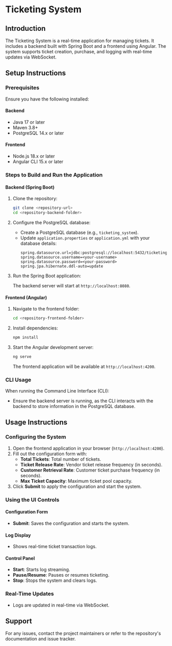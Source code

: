 # Ticketing System

## Introduction
The Ticketing System is a real-time application for managing tickets. It includes a backend built with Spring Boot and a frontend using Angular. The system supports ticket creation, purchase, and logging with real-time updates via WebSocket.

## Setup Instructions

### Prerequisites
Ensure you have the following installed:

#### Backend
- Java 17 or later
- Maven 3.8+
- PostgreSQL 14.x or later

#### Frontend
- Node.js 18.x or later
- Angular CLI 15.x or later

### Steps to Build and Run the Application

#### Backend (Spring Boot)
1. Clone the repository:
   ```bash
   git clone <repository-url>
   cd <repository-backend-folder>
   ```
2. Configure the PostgreSQL database:
   - Create a PostgreSQL database (e.g., `ticketing_system`).
   - Update `application.properties` or `application.yml` with your database details:
     ```properties
     spring.datasource.url=jdbc:postgresql://localhost:5432/ticketing_system
     spring.datasource.username=<your-username>
     spring.datasource.password=<your-password>
     spring.jpa.hibernate.ddl-auto=update
     ```

3. Run the Spring Boot application:

   The backend server will start at `http://localhost:8080`.

#### Frontend (Angular)
1. Navigate to the frontend folder:
   ```bash
   cd <repository-frontend-folder>
   ```
2. Install dependencies:
   ```bash
   npm install
   ```
3. Start the Angular development server:
   ```bash
   ng serve
   ```
   The frontend application will be available at `http://localhost:4200`.

### CLI Usage
When running the Command Line Interface (CLI):
- Ensure the backend server is running, as the CLI interacts with the backend to store information in the PostgreSQL database.

## Usage Instructions

### Configuring the System
1. Open the frontend application in your browser (`http://localhost:4200`).
2. Fill out the configuration form with:
   - **Total Tickets**: Total number of tickets.
   - **Ticket Release Rate**: Vendor ticket release frequency (in seconds).
   - **Customer Retrieval Rate**: Customer ticket purchase frequency (in seconds).
   - **Max Ticket Capacity**: Maximum ticket pool capacity.
3. Click **Submit** to apply the configuration and start the system.

### Using the UI Controls

#### Configuration Form
- **Submit**: Saves the configuration and starts the system.

#### Log Display
- Shows real-time ticket transaction logs.

#### Control Panel
- **Start**: Starts log streaming.
- **Pause/Resume**: Pauses or resumes ticketing.
- **Stop**: Stops the system and clears logs.

### Real-Time Updates
- Logs are updated in real-time via WebSocket.

## Support
For any issues, contact the project maintainers or refer to the repository's documentation and issue tracker.

